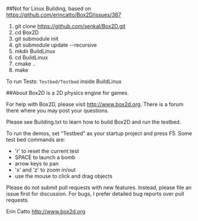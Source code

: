 ##Not for Linux Building, based on https://github.com/erincatto/Box2D/issues/387
1. git clone https://github.com/senkal/Box2D.git
2. cd Box2D
3. git submodule init
4. git submodule update --recursive
5. mkdir BuildLinux
6. cd BuildLinux
7. cmake ..
8. make

To run Tests: `Testbed/Testbed` inside BuildLinux



##About
Box2D is a 2D physics engine for games.

For help with Box2D, please visit http://www.box2d.org. There is a forum there where you may post your questions.

Please see Building.txt to learn how to build Box2D and run the testbed.

To run the demos, set "Testbed" as your startup project and press F5. Some test bed commands are:
- 'r' to reset the current test
- SPACE to launch a bomb
- arrow keys to pan
- 'x' and 'z' to zoom in/out
- use the mouse to click and drag objects

Please do not submit pull requests with new features. Instead, please file an issue first for discussion. For bugs, I prefer detailed bug reports over pull requests.

Erin Catto
http://www.box2d.org

